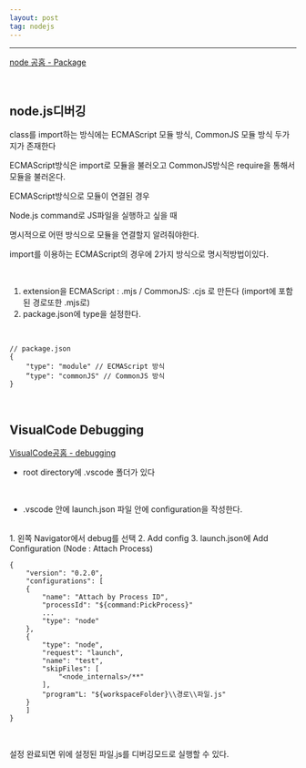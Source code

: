 ```yaml
---
layout: post
tag: nodejs
---
```

***

[node 공홈 - Package](nodejs.org/docs/latest/api/packages.html)

<br>

## node.js디버깅

class를 import하는 방식에는 ECMAScript 모듈 방식, CommonJS 모듈 방식 두가지가 존재한다

ECMAScript방식은 import로 모듈을 불러오고 CommonJS방식은 require을 통해서 모듈을 불러온다.

ECMAScript방식으로 모듈이 연결된 경우

Node.js command로 JS파일을 실행하고 싶을 때

명시적으로 어떤 방식으로 모듈을 연결할지 알려줘야한다.

import를 이용하는 ECMAScript의 경우에 2가지 방식으로 명시적방법이있다. 

<br>

1.  extension을 ECMAScript : .mjs / CommonJS: .cjs 로 만든다 (import에 포함된 경로또한 .mjs로)
2.  package.json에 type을 설정한다.

<br>

```
// package.json
{
	"type": "module" // ECMAScript 방식
	“type": "commonJS" // CommonJS 방식
}
```
<br>

## VisualCode Debugging

[VisualCode공홈 - debugging](code.visualstudio.com/docs/editor/debugging)

- root directory에 .vscode 폴더가 있다 

<br>

- .vscode 안에 launch.json 파일 안에 configuration을 작성한다.
<br>
	1. 왼쪽 Navigator에서 debug를 선택
	2. Add config
	3. launch.json에 Add Configuration (Node : Attach Process)

<br>

```
{
	"version": "0.2.0",
	"configurations": [
	{
		"name": "Attach by Process ID",
		"processId": "${command:PickProcess}"
		...
		"type": "node"
	},
	{
		"type": "node",
		"request": "launch",
		"name": "test",
		"skipFiles": [
			"<node_internals>/**"
		],
		"program"L: "${workspaceFolder}\\경로\\파일.js"
	}
	]
}
```
<br>

설정 완료되면 위에 설정된 파일.js를 디버깅모드로 실행할 수 있다.


